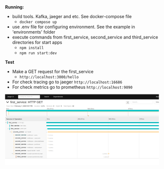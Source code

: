 **Running:**
- build tools. Kafka, jaeger and etc. See docker-compose file
  - `docker compose up`
-  use .env file for configuring environment. See the example in 'environments' folder
- execute commands from first_service, second_service and third_service directories for start apps
  - `npm install`
  - `npm run start:dev`

**Test**
- Make a GET request for the first_service
  - `http://localhost:3000/hello`
- For check tracing go to jaeger `http://localhost:16686`
- For check metrics go to prometheus `http://localhost:9090`


![Expected result](img.png)

